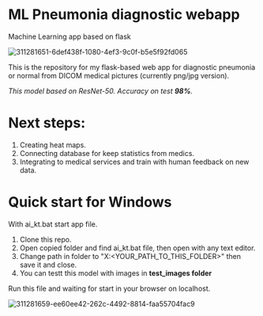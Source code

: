 # ML Pneumonia diagnostic webapp

Machine Learning app based on flask

![311281651-6def438f-1080-4ef3-9c0f-b5e5f92fd065](https://github.com/everythingisc00l/ML-Pneumonia-diagnostic-web-app/assets/105049664/6f6d2e06-dc4d-4926-9320-af71ab353fc3)

This is the repository for my flask-based web app for diagnostic pneumonia or normal from DICOM medical pictures (currently png/jpg version).

*This model based on ResNet-50. Accuracy on test **98%**.*

# Next steps:

1. Creating heat maps.
2. Connecting database for keep statistics from medics.
3. Integrating to medical services and train with human feedback on new data.

# Quick start for Windows

With ai_kt.bat start app file.

1. Clone this repo.
2. Open copied folder and find ai_kt.bat file, then open with any text editor.
3. Change path in folder to "X:<YOUR_PATH_TO_THIS_FOLDER>\" then save it and close.
4. You can testt this model with images in **test_images folder**
   
Run this file and waiting for start in your browser on localhost.

![311281659-ee60ee42-262c-4492-8814-faa55704fac9](https://github.com/everythingisc00l/ML-Pneumonia-diagnostic-web-app/assets/105049664/45f2cb21-a211-48cc-81da-59b4a5ade14a)

